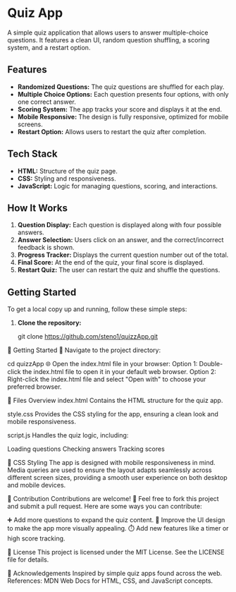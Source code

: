 # Quiz App

A simple quiz application that allows users to answer multiple-choice questions. It features a clean UI, random question shuffling, a scoring system, and a restart option.

## Features

- **Randomized Questions:** The quiz questions are shuffled for each play.
- **Multiple Choice Options:** Each question presents four options, with only one correct answer.
- **Scoring System:** The app tracks your score and displays it at the end.
- **Mobile Responsive:** The design is fully responsive, optimized for mobile screens.
- **Restart Option:** Allows users to restart the quiz after completion.

## Tech Stack

- **HTML:** Structure of the quiz page.
- **CSS:** Styling and responsiveness.
- **JavaScript:** Logic for managing questions, scoring, and interactions.

## How It Works

1. **Question Display:** Each question is displayed along with four possible answers.
2. **Answer Selection:** Users click on an answer, and the correct/incorrect feedback is shown.
3. **Progress Tracker:** Displays the current question number out of the total.
4. **Final Score:** At the end of the quiz, your final score is displayed.
5. **Restart Quiz:** The user can restart the quiz and shuffle the questions.


## Getting Started

To get a local copy up and running, follow these simple steps:

1. **Clone the repository:**

   git clone https://github.com/steno1/quizzApp.git

🚀 Getting Started
🔧 Navigate to the project directory:

cd quizzApp
🌐 Open the index.html file in your browser:
Option 1: Double-click the index.html file to open it in your default web browser.
Option 2: Right-click the index.html file and select "Open with" to choose your preferred browser.

📂 Files Overview
index.html
Contains the HTML structure for the quiz app.

style.css
Provides the CSS styling for the app, ensuring a clean look and mobile responsiveness.

script.js
Handles the quiz logic, including:

Loading questions
Checking answers
Tracking scores

🎨 CSS Styling
The app is designed with mobile responsiveness in mind. Media queries are used to ensure the layout adapts seamlessly across different screen sizes, providing a smooth user experience on both desktop and mobile devices.

🤝 Contribution
Contributions are welcome! 🎉 Feel free to fork this project and submit a pull request. Here are some ways you can contribute:

➕ Add more questions to expand the quiz content.
🎨 Improve the UI design to make the app more visually appealing.
⏱️ Add new features like a timer or high score tracking.

📜 License
This project is licensed under the MIT License.
See the LICENSE file for details.

🙌 Acknowledgements
Inspired by simple quiz apps found across the web.
References: MDN Web Docs for HTML, CSS, and JavaScript concepts.
